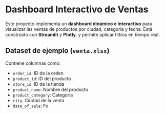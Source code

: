 # Dashboard Interactivo de Ventas

Este proyecto implementa un **dashboard dinámico e interactivo** para visualizar las ventas de productos por ciudad, categoría y fecha. Está construido con **Streamlit** y **Plotly**, y permite aplicar filtros en tiempo real.

## Dataset de ejemplo (`venta.xlsx`)

Contiene columnas como:

- `order_id`: ID de la orden
- `product_id`: ID del producto
- `store_id`: ID de la tienda
- `product_name`: Nombre del producto
- `product_category`: Categoría
- `city`: Ciudad de la venta
- `date_of_sale`: Fe
